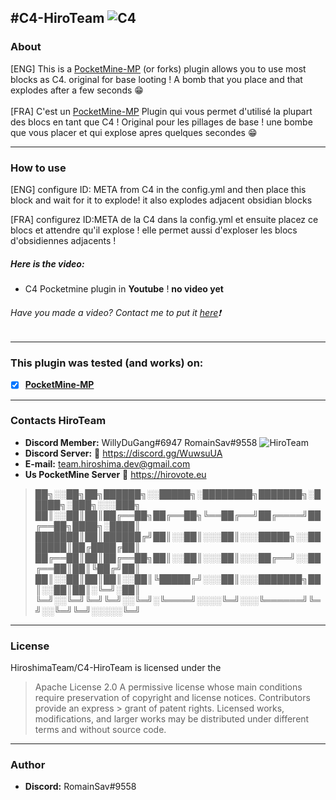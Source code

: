 #C4-HiroTeam
![C4](https://zupimages.net/up/20/24/4988.png)
---
### About
[ENG] This is a [PocketMine-MP](https://github.com/pmmp/PocketMine-MP) (or forks) plugin allows you to use most blocks as C4. original for base looting ! A bomb that you place and that explodes after a few seconds :grin:<br/><br/>
[FRA] C'est un [PocketMine-MP](https://github.com/pmmp/PocketMine-MP) Plugin qui vous permet d'utilisé la plupart des blocs en tant que C4 ! Original pour les pillages de base ! une bombe que vous placer et qui explose apres quelques secondes :grin:

---
### How to use
[ENG] configure ID: META from C4 in the config.yml and then place this block and wait for it to explode! it also explodes adjacent obsidian blocks

[FRA] configurez ID:META de la C4 dans la config.yml et ensuite placez ce blocs et attendre qu'il explose ! elle permet aussi d'exploser les blocs d'obsidiennes adjacents !

##### Here is the video:
- C4 Pocketmine plugin in __Youtube__ ! __no video yet__

###### Have you made a video? Contact me to put it [here](https://discord.gg/WuwsuUA):exclamation:

---
### **This plugin was tested (and works) on:**

- [x] **[PocketMine-MP](https://github.com/pmmp/PocketMine-MP)**
---
### Contacts HiroTeam

- **Discord Member:** WillyDuGang#6947 RomainSav#9558 ![HiroTeam](https://zupimages.net/up/20/24/m7ym.png)
- **Discord Server:** :link:  https://discord.gg/WuwsuUA<br/>
- **E-mail:** team.hiroshima.dev@gmail.com<br/>
- **Us PocketMine Server** :link:  https://hirovote.eu<br/>
> ██╗░░██╗██╗██████╗░░█████╗░████████╗███████╗░█████╗░███╗░░░███╗</br>
> ██║░░██║██║██╔══██╗██╔══██╗╚══██╔══╝██╔════╝██╔══██╗████╗░████║</br>
> ███████║██║██████╔╝██║░░██║░░░██║░░░█████╗░░███████║██╔████╔██║</br>
> ██╔══██║██║██╔══██╗██║░░██║░░░██║░░░██╔══╝░░██╔══██║██║╚██╔╝██║</br>
> ██║░░██║██║██║░░██║╚█████╔╝░░░██║░░░███████╗██║░░██║██║░╚═╝░██║</br>
> ╚═╝░░╚═╝╚═╝╚═╝░░╚═╝░╚════╝░░░░╚═╝░░░╚══════╝╚═╝░░╚═╝╚═╝░░░░░╚═╝
---
### License
HiroshimaTeam/C4-HiroTeam is licensed under the

> Apache License 2.0
>A permissive license whose main conditions require preservation of copyright and license notices. Contributors provide an express > grant of patent rights. Licensed works, modifications, and larger works may be distributed under different terms and without source code.
---
### Author
- **Discord:** RomainSav#9558
